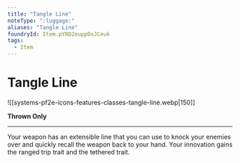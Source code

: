 ```yaml
---
title: "Tangle Line"
noteType: ":luggage:"
aliases: "Tangle Line"
foundryId: Item.pYRD2euppDsJCeuk
tags:
  - Item
---
```


# Tangle Line
![[systems-pf2e-icons-features-classes-tangle-line.webp|150]]

**Thrown Only**

* * *

Your weapon has an extensible line that you can use to knock your enemies over and quickly recall the weapon back to your hand. Your innovation gains the ranged trip trait and the tethered trait.
